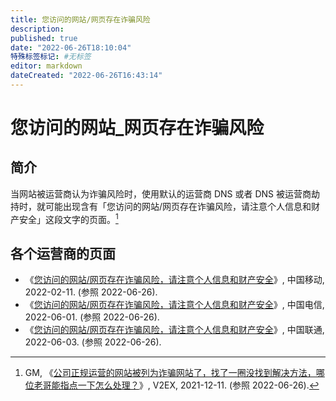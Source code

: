 ```yaml
---
title: 您访问的网站/网页存在诈骗风险
description:
published: true
date: "2022-06-26T18:10:04"
特殊标签标记: #无标签
editor: markdown
dateCreated: "2022-06-26T16:43:14"
---
```


# 您访问的网站_网页存在诈骗风险

## 简介

当网站被运营商认为诈骗风险时，使用默认的运营商 DNS 或者 DNS 被运营商劫持时，就可能出现含有「您访问的网站/网页存在诈骗风险，请注意个人信息和财产安全」这段文字的页面。[^821499]

[^821499]: GM, 《[公司正规运营的网站被列为诈骗网站了，找了一圈没找到解决方法，哪位老哥能指点一下怎么处理？](https://web.archive.org/web/20211213064635/https://www.v2ex.com/t/821499)》, V2EX, 2021-12-11. (参照 2022-06-26).

## 各个运营商的页面

+   《[您访问的网站/网页存在诈骗风险，请注意个人信息和财产安全](https://web.archive.org/web/20220211073018/http://101.35.177.86/)》, 中国移动, 2022-02-11. (参照 2022-06-26).
+   《[您访问的网站/网页存在诈骗风险，请注意个人信息和财产安全](https://web.archive.org/web/20220601050936/http://182.43.124.6/)》, 中国电信, 2022-06-01. (参照 2022-06-26).
+   《[您访问的网站/网页存在诈骗风险，请注意个人信息和财产安全](https://web.archive.org/web/20220603213307/http://39.102.194.95/)》, 中国联通, 2022-06-03. (参照 2022-06-26).

